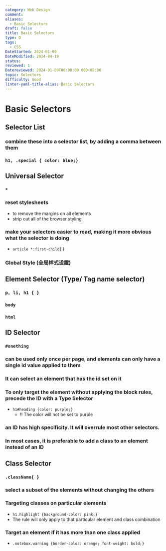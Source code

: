 ```yaml
---
category: Web Design
comment: 
aliases:
  - Basic Selectors
draft: false
title: Basic Selectors
type: D
tags:
  - CSS
DateStarted: 2024-01-09
DateModified: 2024-04-19
status: 
reviewed: 1
Datereviewed: 2024-01-09T00:00:00.000+08:00
topic: Selectors
difficulty: Good
linter-yaml-title-alias: Basic Selectors
---
```


# Basic Selectors

## Selector List

### combine these into a selector list, by adding a **comma** between them

### `h1, .special { color: blue;}`

## **Universal Selector**

### `*`

### reset stylesheets

- to remove the margins on all elements
- strip out all of the browser styling

### make your selectors easier to read, making it more obvious what the selector is doing

- `article *:first-child`{ }

### Global Style (全局样式设置)

## **Element Selector** (Type/ Tag name selector)

### `p, li, h1 { }`

### `body`

### `html`

## **ID Selector**

### `#onething`

### can be used only **once per page**, and elements can only have **a single id value** applied to them

### It can select an element that has the id set on it

### To only target the element without applying the block rules, precede the ID with a Type Selector

- `h1#heading {color: purple;}`
  - ‼️ The color will not be set to purple

### an ID has high specificity. It will overrule most other selectors.

### In most cases, it is preferable to add a **class** to an element instead of an ID

## **Class Selector**

### `.className{ }`

### select a subset of the elements without changing the others

### Targeting classes on particular elements

- `h1.highlight {background-color: pink;}`
- The rule will only apply to that particular element and class combination

### Target an element if it has more than one class applied

- `.notebox.warning {border-color: orange; font-weight: bold;}`
